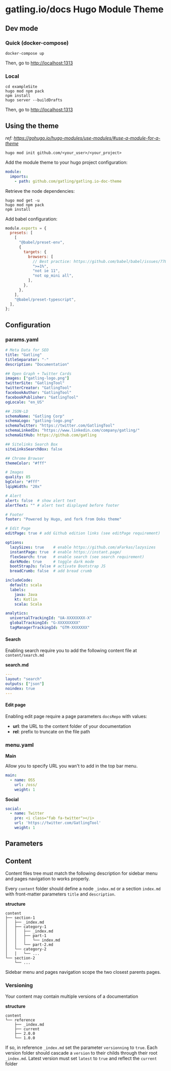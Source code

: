 
# gatling.io/docs Hugo Module Theme

## Dev mode

### Quick (docker-compose)

```console
docker-compose up
```

Then, go to [http://localhost:1313](http://localhost:1313)

### Local

```console
cd exampleSite
hugo mod npm pack
npm install
hugo server --buildDrafts
```

Then, go to [http://localhost:1313](http://localhost:1313)

## Using the theme

*ref: https://gohugo.io/hugo-modules/use-modules/#use-a-module-for-a-theme*

```console
hugo mod init github.com/<your_user>/<your_project>
```

Add the module theme to your hugo project configuration:

```yaml
module:
  imports:
    - path: github.com/gatling/gatling.io-doc-theme
```

Retrieve the node dependencies:

```console
hugo mod get -u
hugo mod npm pack
npm install
```

Add babel configuration:
```javascript
module.exports = {
  presets: [
    [
      "@babel/preset-env",
      {
        targets: {
          browsers: [
            // Best practice: https://github.com/babel/babel/issues/7789
            ">=1%",
            "not ie 11",
            "not op_mini all",
          ],
        },
      },
    ],
    "@babel/preset-typescript",
  ],
};
```

## Configuration

### params.yaml

```yaml
# Meta Data for SEO
title: "Gatling"
titleSeparator: "-"
description: "Documentation"

## Open Graph + Twitter Cards
images: ["gatling-logo.png"]
twitterSite: "GatlingTool"
twitterCreator: "GatlingTool"
facebookAuthor: "GatlingTool"
facebookPublisher: "GatlingTool"
ogLocale: "en_US"

## JSON-LD
schemaName: "Gatling Corp"
schemaLogo: "gatling-logo.png"
schemaTwitter: "https://twitter.com/GatlingTool"
schemaLinkedIn: "https://www.linkedin.com/company/gatling/"
schemaGitHub: https://github.com/gatling

## Sitelinks Search Box
siteLinksSearchBox: false

## Chrome Browser
themeColor: "#fff"

# Images
quality: 85
bgColor: "#fff"
lqipWidth: "20x"

# Alert
alert: false  # show alert text
alertText: "" # alert text displayed before footer

# Footer
footer: "Powered by Hugo, and fork from Doks theme"

# Edit Page
editPage: true # add Github edition links (see editPage requirement)

options:
  lazySizes: true    # enable https://github.com/aFarkas/lazysizes
  instantPage: true  # enable https://instant.page/
  flexSearch: true   # enable search (see search requirement)
  darkMode: true     # toggle dark mode
  bootStrapJs: false # activate Bootstrap JS
  breadCrumb: false  # add bread crumb

includeCode:
  default: scala
  labels:
    java: Java
    kt: Kotlin
    scala: Scala

analytics:
  universalTrackingId: "UA-XXXXXXXX-X"
  globalTrackingId: "G-XXXXXXXXX"
  tagManagerTrackingId: "GTM-XXXXXXX"
```

#### Search

Enabling search require you to add the following content file at `content/search.md`

**search.md**

```yaml
---
layout: "search"
outputs: ["json"]
noindex: true
---
```

#### Edit page

Enabling edit page require a page parameters `docsRepo` with values:

* **url**: the URL to the content folder of your documentation
* **rel**: prefix to truncate on the file path

### menu.yaml

**Main**

Allow you to specify URL you wan't to add in the top bar menu.

```yaml
main:
  - name: OSS
    url: /oss/
    weight: 1
```

**Social**

```yaml
social:
  - name: Twitter
    pre: <i class="fab fa-twitter"></i>
    url: 'https://twitter.com/GatlingTool'
    weight: 1
```

## Parameters


## Content

Content files tree must match the following description for sidebar menu and pages navigation to works properly.

Every `content` folder should define a node `_index.md` or a section `index.md` with front-matter parameters `title` and  `description`.

**structure**

```
content
├── section-1
│   ├── _index.md
│   ├── category-1
│   │   ├── _index.md
│   │   ├── part-1
│   │   │   └── index.md
│   │   └── part-2.md
│   └── category-2
│   │   └── ...
└── section-2
    └── ...
```

Sidebar menu and pages navigation scope the two closest parents pages.

### Versioning

Your content may contain multiple versions of a documentation

**structure**

```
content
└── reference
    ├── _index.md
    ├── current
    ├── 2.0.0
    └── 1.0.0
```

If so, in reference `_index.md` set the parameter `versionning` to `true`.
Each version folder should cascade a `version` to their childs through their root `_index.md`.
Latest version must set `latest` to `true` and reflect the `current` folder
